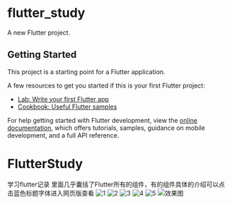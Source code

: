 # flutter_study

A new Flutter project.

## Getting Started

This project is a starting point for a Flutter application.

A few resources to get you started if this is your first Flutter project:

- [Lab: Write your first Flutter app](https://docs.flutter.dev/get-started/codelab)
- [Cookbook: Useful Flutter samples](https://docs.flutter.dev/cookbook)

For help getting started with Flutter development, view the
[online documentation](https://docs.flutter.dev/), which offers tutorials,
samples, guidance on mobile development, and a full API reference.
# FlutterStudy
学习flutter记录
里面几乎囊括了Flutter所有的组件，有的组件具体的介绍可以点击蓝色标题字体进入网页版查看
![1](https://github.com/Tomous/FlutterStudy/blob/main/1.png)
![2](https://github.com/Tomous/FlutterStudy/blob/main/2.png)
![3](https://github.com/Tomous/FlutterStudy/blob/main/3.png)
![4](https://github.com/Tomous/FlutterStudy/blob/main/4.png)
![5](https://github.com/Tomous/FlutterStudy/blob/main/5.png)
![效果图](https://github.com/Tomous/FlutterStudy/blob/main/%E5%B1%8F%E5%B9%95%E5%BD%95%E5%88%B6.gif)
